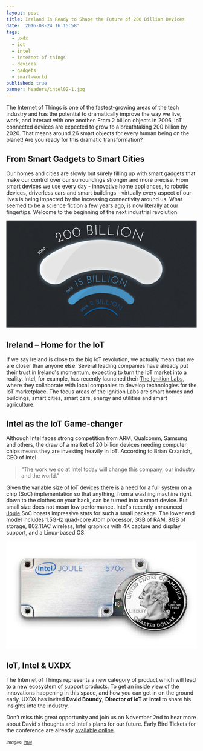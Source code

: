 ```yaml
---
layout: post
title: Ireland Is Ready to Shape the Future of 200 Billion Devices
date: '2016-08-24 16:15:58'
tags:
  - uxdx
  - iot
  - intel
  - internet-of-things
  - devices
  - gadgets
  - smart-world
published: true
banner: headers/intel02-1.jpg
---
```


The Internet of Things is one of the fastest-growing areas of the tech industry and has the potential to dramatically improve the way we live, work, and interact with one another. From 2 billion objects in 2006, IoT connected devices are expected to grow to a breathtaking 200 billion by 2020. That means around 26 smart objects for every human being on the planet! Are you ready for this dramatic transformation?

## From Smart Gadgets to Smart Cities

Our homes and cities are slowly but surely filling up with smart gadgets that make our control over our surroundings stronger and more precise. From smart devices we use every day - innovative home appliances, to robotic devices, driverless cars and smart buildings - virtually every aspect of our lives is being impacted by the increasing connectivity around us. What seemed to be a science fiction a few years ago, is now literally at our fingertips.  Welcome to the beginning of the next industrial revolution.

![](/images/intel01.png)

## Ireland – Home for the IoT

If we say Ireland is close to the big IoT revolution, we actually mean that we are closer than anyone else. Several leading companies have already put their trust in Ireland's momentum, expecting to turn the IoT market into a reality. Intel, for example, has recently launched their [The Ignition Labs](http://www.intel.ie/content/www/ie/en/internet-of-things/iot-ignition-labs.html), where they collaborate with local companies to develop technologies for the IoT marketplace. The focus areas of the Ignition Labs are smart homes and buildings, smart cities, smart cars, energy and utilities and smart agriculture.

## Intel as the IoT Game-changer

Although Intel faces strong competition from ARM, Qualcomm, Samsung and others, the draw of a market of 20 billion devices needing computer chips means they are investing heavily in IoT. According to Brian Krzanich, CEO of Intel
>“The work we do at Intel today will change this company, our industry and the world.” 

Given the variable size of IoT devices there is a need for a full system on a chip (SoC) implementation so that anything, from a washing machine right down to the clothes on your back, can be turned into a smart device. But small size does not mean low performance. Intel's recently announced [Joule](https://newsroom.intel.com/chip-shots/make-amazing-things-happen-iot-entrepreneurship-intel-joule/) SoC boasts impressive stats for such a small package. The lower end model includes 1.5GHz quad-core Atom processor, 3GB of RAM, 8GB of storage, 802.11AC wireless, Intel graphics with 4K capture and display support, and a Linux-based OS.

![Intel Joule](/images/Joule.jpg)


## IoT, Intel & UXDX

The Internet of Things represents a new category of product which will lead to a new ecosystem of support products. To get an inside view of the innovations happening in this space, and how you can get in on the ground early, UXDX  has invited **David Boundy**, **Director of IoT** at **Intel** to share his insights into the industry. 

Don’t miss this great opportunity and join us on November 2nd to hear more about David's thoughts and Intel's plans for our future. Early Bird Tickets for the conference are already [available online](https://uxdxconf.com/#/tickets).

*<span style="font-size: 0.8em;">Images: [Intel](http://www.intel.ie/content/www/ie/en/internet-of-things/overview.html)</span>*

